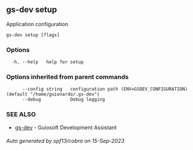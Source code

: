 ## gs-dev setup

Application configuration

```
gs-dev setup [flags]
```

### Options

```
  -h, --help   help for setup
```

### Options inherited from parent commands

```
      --config string   configuration path (ENV=GSDEV_CONFIGURATION) (default "/home/guionardo/.gs-dev")
      --debug           Debug logging
```

### SEE ALSO

* [gs-dev](gs-dev.md)	 - Guiosoft Development Assistant

###### Auto generated by spf13/cobra on 15-Sep-2023
